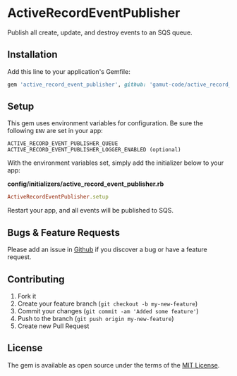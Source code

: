 ActiveRecordEventPublisher
==========================

Publish all create, update, and destroy events to an SQS queue.

## Installation
Add this line to your application's Gemfile:

```ruby
gem 'active_record_event_publisher', github: 'gamut-code/active_record_event_publisher'
```

## Setup

This gem uses environment variables for configuration. Be sure the following `ENV` are set in your app:

```
ACTIVE_RECORD_EVENT_PUBLISHER_QUEUE
ACTIVE_RECORD_EVENT_PUBLISHER_LOGGER_ENABLED (optional)
```

With the environment variables set, simply add the initializer below to your app:

**config/initializers/active_record_event_publisher.rb**

```ruby
ActiveRecordEventPublisher.setup
```

Restart your app, and all events will be published to SQS.

## Bugs & Feature Requests
Please add an issue in [Github](https://github.com/gamut-code/active_record_event_publisher/issues) if you discover a bug or have a feature request.

## Contributing

1. Fork it
2. Create your feature branch (`git checkout -b my-new-feature`)
3. Commit your changes (`git commit -am 'Added some feature'`)
4. Push to the branch (`git push origin my-new-feature`)
5. Create new Pull Request

## License
The gem is available as open source under the terms of the [MIT License](http://opensource.org/licenses/MIT).
